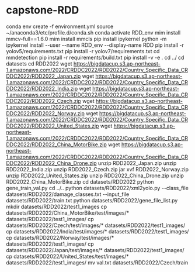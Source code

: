 # capstone-RDD
conda env create -f environment.yml
source ~/anaconda3/etc/profile.d/conda.sh
conda activate RDD_env
mim install mmcv-full==1.6.0 
mim install mmcls
pip install ipykernel
python -m ipykernel install --user --name RDD_env --display-name RDD
pip install -r yolov5/requirements.txt
pip install -r yolov7/requirements.txt
cd mmdetection
pip install -r requirements/build.txt
pip install -v -e .
cd ../
cd datasets
cd RDD2022
wget https://bigdatacup.s3.ap-northeast-1.amazonaws.com/2022/CRDDC2022/RDD2022/Country_Specific_Data_CRDDC2022/RDD2022_Japan.zip
wget https://bigdatacup.s3.ap-northeast-1.amazonaws.com/2022/CRDDC2022/RDD2022/Country_Specific_Data_CRDDC2022/RDD2022_India.zip
wget https://bigdatacup.s3.ap-northeast-1.amazonaws.com/2022/CRDDC2022/RDD2022/Country_Specific_Data_CRDDC2022/RDD2022_Czech.zip
wget https://bigdatacup.s3.ap-northeast-1.amazonaws.com/2022/CRDDC2022/RDD2022/Country_Specific_Data_CRDDC2022/RDD2022_Norway.zip
wget https://bigdatacup.s3.ap-northeast-1.amazonaws.com/2022/CRDDC2022/RDD2022/Country_Specific_Data_CRDDC2022/RDD2022_United_States.zip
wget https://bigdatacup.s3.ap-northeast-1.amazonaws.com/2022/CRDDC2022/RDD2022/Country_Specific_Data_CRDDC2022/RDD2022_China_MotorBike.zip
wget https://bigdatacup.s3.ap-northeast-1.amazonaws.com/2022/CRDDC2022/RDD2022/Country_Specific_Data_CRDDC2022/RDD2022_China_Drone.zip
unzip RDD2022_Japan.zip
unzip RDD2022_India.zip
unzip RDD2022_Czech.zip
jar xvf RDD2022_Norway.zip
unzip RDD2022_United_States.zip
unzip RDD2022_China_Drone.zip
unzip RDD2022_China_MotorBike.zip
cd datasets/RDD2022
python gene_train_val.py
cd ../..
python datasets/RDD2022/xml2yolo.py --class_file datasets/RDD2022/damage_classes.txt --input_file datasets/RDD2022/train.txt
python datasets/RDD2022/gene_file_list.py
mkdir datasets/RDD2022/test1_images
cp datasets/RDD2022/China_MotorBike/test/images/* datasets/RDD2022/test1_images/
cp datasets/RDD2022/Czech/test/images/* datasets/RDD2022/test1_images/
cp datasets/RDD2022/India/test/images/* datasets/RDD2022/test1_images/
cp datasets/RDD2022/Norway/test/images/* datasets/RDD2022/test1_images/
cp datasets/RDD2022/Japan/test/images/* datasets/RDD2022/test1_images/
cp datasets/RDD2022/United_States/test/images/* datasets/RDD2022/test1_images/
mv val.txt datasets/RDD2022/Czech/train
